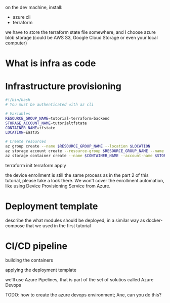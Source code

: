 on the dev machine, install:
* azure cli
* terraform


we have to store the terraform state file somewhere, and I choose azure blob storage (could be AWS S3, Google Cloud Storage or even your local computer)

# What is infra as code

# Infrastructure provisioning

```bash
#!/bin/bash
# You must be authenticated with az cli

# Variables
RESOURCE_GROUP_NAME=tutorial-terraform-backend
STORAGE_ACCOUNT_NAME=tutorialtfstate
CONTAINER_NAME=tfstate
LOCATION=EastUS

# Create resources
az group create --name $RESOURCE_GROUP_NAME --location $LOCATION
az storage account create --resource-group $RESOURCE_GROUP_NAME --name $STORAGE_ACCOUNT_NAME --sku Standard_LRS --encryption-services blob
az storage container create --name $CONTAINER_NAME --account-name $STORAGE_ACCOUNT_NAME 
```

terraform init
terraform apply




the device enrollment is still the same process as in the part 2 of this tutorial, please take a look there. We won't cover the enrollment automation, like using Device Provisioning Service from Azure.


# Deployment template

describe the what modules should be deployed, in a similar way as docker-compose that we used in the first tutorial 

# CI/CD pipeline

building the containers

applying the deployment template

we'll use Azure Pipelines, that is part of the set of solutios called Azure Devops

TODO: how to create the azure devops environment; Ane, can you do this?